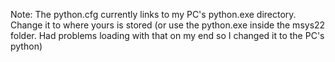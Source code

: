 Note: The python.cfg currently links to my PC's python.exe directory.
Change it to where yours is stored (or use the python.exe inside the msys22 folder. Had problems loading with that on my end so I changed it to the PC's python)
